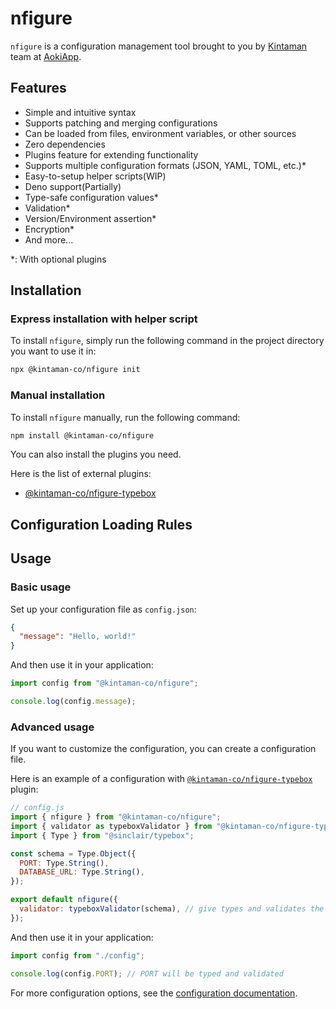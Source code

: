 # nfigure

`nfigure` is a configuration management tool brought to you by [Kintaman](https://kintaman.co) team at [AokiApp](https://aoki.app).

## Features

- Simple and intuitive syntax
- Supports patching and merging configurations
- Can be loaded from files, environment variables, or other sources
- Zero dependencies
- Plugins feature for extending functionality
- Supports multiple configuration formats (JSON, YAML, TOML, etc.)\*
- Easy-to-setup helper scripts(WIP)
- Deno support(Partially)
- Type-safe configuration values\*
- Validation\*
- Version/Environment assertion\*
- Encryption\*
- And more...

\*: With optional plugins

## Installation

### Express installation with helper script

To install `nfigure`, simply run the following command in the project directory you want to use it in:

```bash
npx @kintaman-co/nfigure init
```

### Manual installation

To install `nfigure` manually, run the following command:

```bash
npm install @kintaman-co/nfigure
```

You can also install the plugins you need.

Here is the list of external plugins:

- [@kintaman-co/nfigure-typebox](./packages/nfigure-typebox/README.md)

## Configuration Loading Rules

## Usage

### Basic usage

Set up your configuration file as `config.json`:

```json
{
  "message": "Hello, world!"
}
```

And then use it in your application:

```js
import config from "@kintaman-co/nfigure";

console.log(config.message);
```

### Advanced usage

If you want to customize the configuration, you can create a configuration file.

Here is an example of a configuration with [`@kintaman-co/nfigure-typebox`](./packages/nfigure-typebox/README.md) plugin:

```js
// config.js
import { nfigure } from "@kintaman-co/nfigure";
import { validator as typeboxValidator } from "@kintaman-co/nfigure-typebox";
import { Type } from "@sinclair/typebox";

const schema = Type.Object({
  PORT: Type.String(),
  DATABASE_URL: Type.String(),
});

export default nfigure({
  validator: typeboxValidator(schema), // give types and validates the configuration
});
```

And then use it in your application:

```js
import config from "./config";

console.log(config.PORT); // PORT will be typed and validated
```

For more configuration options, see the [configuration documentation](./docs/configuration.md).
